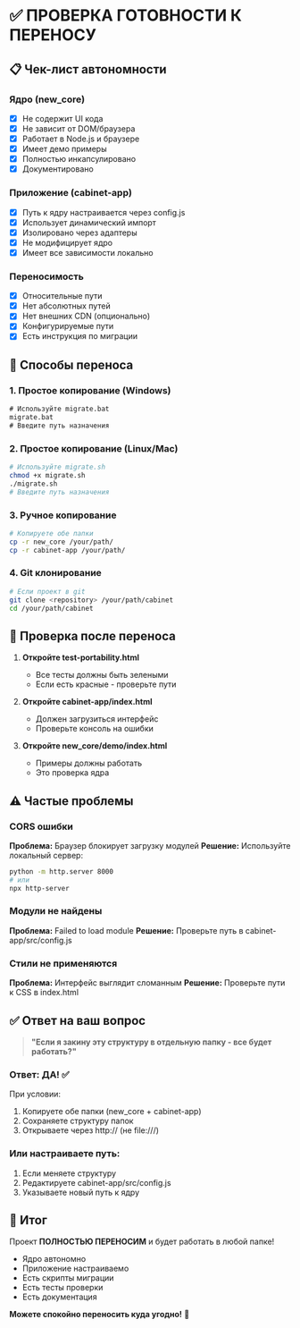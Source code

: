 # ✅ ПРОВЕРКА ГОТОВНОСТИ К ПЕРЕНОСУ

## 📋 Чек-лист автономности

### Ядро (new_core)
- [x] Не содержит UI кода
- [x] Не зависит от DOM/браузера
- [x] Работает в Node.js и браузере
- [x] Имеет демо примеры
- [x] Полностью инкапсулировано
- [x] Документировано

### Приложение (cabinet-app)
- [x] Путь к ядру настраивается через config.js
- [x] Использует динамический импорт
- [x] Изолировано через адаптеры
- [x] Не модифицирует ядро
- [x] Имеет все зависимости локально

### Переносимость
- [x] Относительные пути
- [x] Нет абсолютных путей
- [x] Нет внешних CDN (опционально)
- [x] Конфигурируемые пути
- [x] Есть инструкция по миграции

## 🚀 Способы переноса

### 1. Простое копирование (Windows)
```cmd
# Используйте migrate.bat
migrate.bat
# Введите путь назначения
```

### 2. Простое копирование (Linux/Mac)
```bash
# Используйте migrate.sh
chmod +x migrate.sh
./migrate.sh
# Введите путь назначения
```

### 3. Ручное копирование
```bash
# Копируете обе папки
cp -r new_core /your/path/
cp -r cabinet-app /your/path/
```

### 4. Git клонирование
```bash
# Если проект в git
git clone <repository> /your/path/cabinet
cd /your/path/cabinet
```

## 🧪 Проверка после переноса

1. **Откройте test-portability.html**
   - Все тесты должны быть зелеными
   - Если есть красные - проверьте пути

2. **Откройте cabinet-app/index.html**
   - Должен загрузиться интерфейс
   - Проверьте консоль на ошибки

3. **Откройте new_core/demo/index.html**
   - Примеры должны работать
   - Это проверка ядра

## ⚠️ Частые проблемы

### CORS ошибки
**Проблема:** Браузер блокирует загрузку модулей
**Решение:** Используйте локальный сервер:
```bash
python -m http.server 8000
# или
npx http-server
```

### Модули не найдены
**Проблема:** Failed to load module
**Решение:** Проверьте путь в cabinet-app/src/config.js

### Стили не применяются
**Проблема:** Интерфейс выглядит сломанным
**Решение:** Проверьте пути к CSS в index.html

## ✅ Ответ на ваш вопрос

> **"Если я закину эту структуру в отдельную папку - все будет работать?"**

### Ответ: ДА! ✅

При условии:
1. Копируете обе папки (new_core + cabinet-app)
2. Сохраняете структуру папок
3. Открываете через http:// (не file:///)

### Или настраиваете путь:
1. Если меняете структуру
2. Редактируете cabinet-app/src/config.js
3. Указываете новый путь к ядру

## 🎉 Итог

Проект **ПОЛНОСТЬЮ ПЕРЕНОСИМ** и будет работать в любой папке!

- Ядро автономно
- Приложение настраиваемо
- Есть скрипты миграции
- Есть тесты проверки
- Есть документация

**Можете спокойно переносить куда угодно!** 🚀